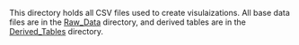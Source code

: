 This directory holds all CSV files used to create visulaizations. All base data files are in the [Raw_Data](https://github.com/HotMochaNoWhip/Vitamin_Ventures/tree/main/Data/Raw_Data) directory, and derived tables are in the [Derived_Tables](https://github.com/HotMochaNoWhip/Vitamin_Ventures/tree/main/Data/Derived_Tables) directory.